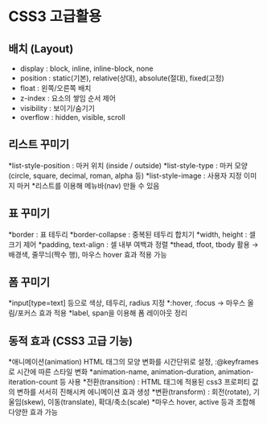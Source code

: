 # CSS3 고급활용

## 배치 (Layout)
* display : block, inline, inline-block, none
* position : static(기본), relative(상대), absolute(절대), fixed(고정)
* float : 왼쪽/오른쪽 배치
* z-index : 요소의 쌓임 순서 제어
* visibility : 보이기/숨기기
* overflow : hidden, visible, scroll

## 리스트 꾸미기
*list-style-position : 마커 위치 (inside / outside)
*list-style-type : 마커 모양 (circle, square, decimal, roman, alpha 등)
*list-style-image : 사용자 지정 이미지 마커
*리스트를 이용해 메뉴바(nav) 만들 수 있음

## 표 꾸미기
*border : 표 테두리
*border-collapse : 중복된 테두리 합치기
*width, height : 셀 크기 제어
*padding, text-align : 셀 내부 여백과 정렬
*thead, tfoot, tbody 활용 → 배경색, 줄무늬(짝수 행), 마우스 hover 효과 적용 가능

## 폼 꾸미기
*input[type=text] 등으로 색상, 테두리, radius 지정
*:hover, :focus → 마우스 올림/포커스 효과 적용
*label, span을 이용해 폼 레이아웃 정리

## 동적 효과 (CSS3 고급 기능)
*애니메이션(animation) HTML 태그의 모양 변화를 시간단위로 설정, :@keyframes 로 시간에 따른 스타일 변화
*animation-name, animation-duration, animation-iteration-count 등 사용
*전환(transition) : HTML 태그에 적용된 css3 프로퍼티 값의 변하를 서서히 진해시켜 에니메이션 효과 생성
*변환(transform) : 회전(rotate), 기울임(skew), 이동(translate), 확대/축소(scale)
*마우스 hover, active 등과 조합해 다양한 효과 가능
